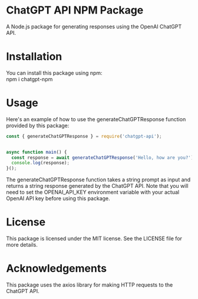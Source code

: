 # ChatGPT API NPM Package
A Node.js package for generating responses using the OpenAI ChatGPT API.

# Installation
You can install this package using npm:<br/>
npm i chatgpt-npm

# Usage
Here's an example of how to use the generateChatGPTResponse function provided by this package:

```javascript
const { generateChatGPTResponse } = require('chatgpt-api');


async function main() {
  const response = await generateChatGPTResponse('Hello, how are you?');
  console.log(response);
}();

```
The generateChatGPTResponse function takes a string prompt as input and returns a string response generated by the ChatGPT API. Note that you will need to set the OPENAI_API_KEY environment variable with your actual OpenAI API key before using this package.

# License
This package is licensed under the MIT license. See the LICENSE file for more details.

# Acknowledgements
This package uses the axios library for making HTTP requests to the ChatGPT API.

